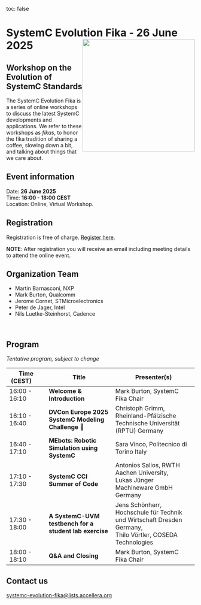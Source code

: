 toc: false

# SystemC Evolution Fika - 26 June 2025<img style="float: right; width:300px;" src="/images/scef.png">

## Workshop on the Evolution of SystemC Standards

The SystemC Evolution Fika is a series of online workshops to discuss the latest SystemC developments and applications. We refer to these workshops as *fikas*, to honor the fika tradition of sharing a coffee, slowing down a bit, and talking about things that we care about.

## Event information

Date: **26 June 2025**<br>
Time: **16:00 - 18:00 CEST**<br>
Location: Online, Virtual Workshop.

## Registration

Registration is free of charge. [Register here](https://form.jotform.com/251564999876987).

**NOTE**: After registration you will receive an email including meeting details to attend the online event.

## Organization Team

 * Martin Barnasconi, NXP
 * Mark Burton, Qualcomm
 * Jerome Cornet, STMicroelectronics
 * Peter de Jager, Intel
 * Nils Luetke-Steinhorst, Cadence
<br>

## Program

*Tentative program, subject to change*

| Time (CEST)&nbsp;&nbsp;&nbsp;&nbsp;&nbsp;&nbsp; | Title | Presenter(s) |
| ------------- | ---------------- | ---------------------------------- |
| 16:00 - 16:10 | **Welcome & Introduction** | Mark Burton, SystemC Fika Chair |
| 16:10 - 16:40 | **DVCon Europe 2025 SystemC Modeling Challenge** <a href="https://dvconchallenge.de/" target="_blank" style="text-decoration:none">&#128279;</a> | Christoph Grimm, Rheinland-Pfälzische Technische Universität (RPTU) Germany |
| 16:40 - 17:10 | **MEbots: Robotic Simulation using SystemC** | Sara Vinco, Politecnico di Torino Italy |
| 17:10 - 17:30 | **SystemC CCI Summer of Code** | Antonios Salios, RWTH Aachen University,<br>Lukas Jünger Machineware GmbH Germany |
| 17:30 - 18:00 | **A SystemC-UVM testbench for a student lab exercise** | Jens Schönherr, Hochschule für Technik und Wirtschaft Dresden Germany,<br>Thilo Vörtler, COSEDA Technologies |
| 18:00 - 18:10 | **Q&A and Closing** | Mark Burton, SystemC Fika Chair |

## Contact us

[systemc-evolution-fika@lists.accellera.org](mailto:systemc-evolution-fika@lists.accellera.org)
